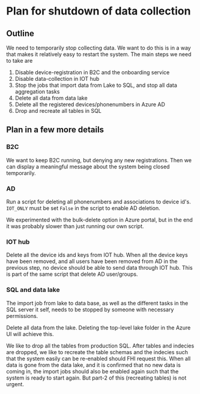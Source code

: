 # Plan for shutdown of data collection

## Outline

We need to temporarily stop collecting data. We want to do this is in a way that makes it relatively easy to restart the system. The main steps we need to take are

1. Disable device-registration in B2C and the onboarding service
2. Disable data-collection in IOT hub
3. Stop the jobs that import data from Lake to SQL, and stop all data aggregation tasks
4. Delete all data from data lake
5. Delete all the registered devices/phonenumbers in Azure AD
6. Drop and recreate all tables in SQL

## Plan in a few more details

### B2C 

We want to keep B2C running, but denying any new registrations. Then we can display a meaningful message about the system being closed temporarily. 

### AD

Run a script for deleting all phonenumbers and associations to device id's. `IOT_ONLY` must be set `False` in the script to enable AD deletion.

We experimented with the bulk-delete option in Azure portal, but in the end it was probably slower than just running our own script.

### IOT hub

Delete all the device ids and keys from IOT hub.  When all the device keys have been removed, and all users have been removed from AD in the previous step, no device should be able to send data through IOT hub. This is part of the same script that delete AD user/groups. 

### SQL and data lake

The import job from lake to data base, as well as the different tasks in the SQL server it self, needs to be stopped by someone with necessary permissions. 

Delete all data from the lake. Deleting the top-level lake folder in the Azure UI will achieve this.

We like to drop all the tables from production SQL. After tables and indecies are dropped, we like to recreate the table schemas and the indecies such that the system easily can be re-enabled should FHI request this. When all data is gone from the data lake, and it is confirmed that no new data is coming in, the import jobs should also be enabled again such that the system is ready to start again. But part-2 of this (recreating tables) is not urgent.
